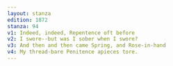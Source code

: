 ```yaml
---
layout: stanza
edition: 1872
stanza: 94
v1: Indeed, indeed, Repentence oft before
v2: I swore--but was I sober when I swore?
v3: And then and then came Spring, and Rose-in-hand
v4: My thread-bare Penitence apieces tore.
---
```

